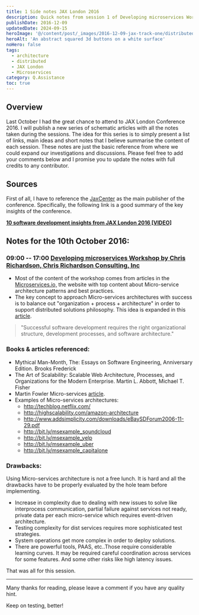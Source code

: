 ```yaml
---
title: 1 Side notes JAX London 2016
description: Quick notes from session 1 of Developing microservices Workshop JAX London 2016 presented by Chirs Richardson.
publishDate: 2016-12-09
updatedDate: 2024-09-15
heroImage: '@/content/post/_images/2016-12-09-jax-track-one/distributed-abstract.jpg'
heroAlt: 'An abstract squared 3d buttons on a white surface'
noHero: false
tags:
  - architecture
  - distributed
  - JAX London
  - Microservices
category: Q.Assistance
toc: true
---
```



## Overview

Last October I had the great chance to attend to JAX London Conference 2016. I will publish a new series of schematic articles with all the notes taken during the sessions. The idea for this series is to simply present a list of links, main ideas and short notes that I believe summarise the content of each session. These notes are just the basic reference from where we could expand our investigations and discussions. Please feel free to add your comments below and I promise you to update the notes with full credits to any contributor.

## Sources
First of all, I have to reference the [JaxCenter](https://jaxenter.com) as the main publisher of the conference. Specifically, the following link is a good summary of the key insights of the conference.

**[10 software development insights from JAX London 2016 [VIDEO]](https://jaxenter.com/10-software-development-insights-from-the-jax-london-video-129578.html)**

## Notes for the 10th October 2016:

### 09:00 -- 17:00 [Developing microservices Workshop by Chris Richardson, Chris Richardson Consulting, Inc](https://jaxlondon.com/session/developing-microservices/)

-   Most of the content of the workshop comes from articles in the [Microservices.io,](http://microservices.io) the website with top content about Micro-service architecture patterns and best practices.
-   The key concept to approach Micro-services architectures with success is to balance out "organization + process + architecture" in order to support distributed solutions philosophy. This idea is expanded in this [article](https://blog.eventuate.io/2016/06/02/successful-software-development-organization-process-architecture-gluecon/).

> "Successful software development requires the right organizational structure, development processes, and software architecture."

### Books & articles referenced:

-   Mythical Man-Month, The: Essays on Software Engineering, Anniversary Edition.  Brooks Frederick
-   The Art of Scalability: Scalable Web Architecture, Processes, and Organizations for the Modern Enterprise. Martin L. Abbott, Michael T. Fisher
-   Martin Fowler Micro-services [article](http://www.martinfowler.com/articles/microservices.html).
-   Examples of Micro-services architectures:
    -   <http://techblog.netflix.com/>
    -   <http://highscalability.com/amazon-architecture>
    -   <http://www.addsimplicity.com/downloads/eBaySDForum2006-11-29.pdf>
    -   <http://bit.ly/msexample_soundcloud>
    -   <http://bit.ly/msexample_yelp>
    -   <http://bit.ly/msexample_uber>
    -   <http://bit.ly/msexample_capitalone>

### Drawbacks:

Using Micro-services architecture is not a free lunch. It is hard and all the drawbacks have to be properly evaluated by the hole team before implementing.

-   Increase in complexity due to dealing with new issues to solve like interprocess communication, partial failure against services not ready, private data per each micro-service which requires event-driven architecture.
-   Testing complexity for dist services requires more sophisticated test strategies.
-   System operations get more complex in order to deploy solutions.
-   There are powerful tools, PAAS, etc..Those require considerable learning curves. It may be required careful coordination across services for some features. And some other risks like high latency issues.

That was all for this session.

------
Many thanks for reading, please leave a comment if you have any quality hint.

Keep on testing, better!